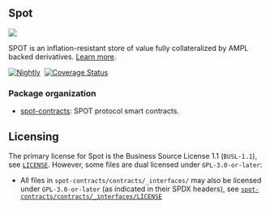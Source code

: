 ## Spot

<img src="https://assets.coingecko.com/coins/images/28426/small/SPOT_Logo_200x200_square.png" /> 

SPOT is an inflation-resistant store of value fully collateralized by AMPL backed derivatives. [Learn more](https://spot.cash/).

[![Nightly](https://github.com/ampleforth/spot/actions/workflows/nightly.yml/badge.svg)](https://github.com/ampleforth/spot/actions/workflows/nightly.yml)&nbsp;&nbsp;[![Coverage Status](https://coveralls.io/repos/github/ampleforth/spot/badge.svg?branch=main&t=Qptbxq)](https://coveralls.io/github/ampleforth/spot?branch=main)


### Package organization

* [spot-contracts](./spot-contracts): SPOT protocol smart contracts. 

## Licensing

The primary license for Spot is the Business Source License 1.1 (`BUSL-1.1`), see [`LICENSE`](./LICENSE). However, some files are dual licensed under `GPL-3.0-or-later`:

- All files in `spot-contracts/contracts/_interfaces/` may also be licensed under `GPL-3.0-or-later` (as indicated in their SPDX headers), see [`spot-contracts/contracts/_interfaces/LICENSE`](./spot-contracts/contracts/_interfaces/LICENSE)
